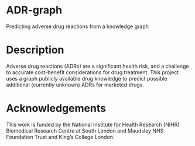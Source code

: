 # ADR-graph
Predicting adverse drug reactions from a knowledge graph

# Description
Adverse drug reactions (ADRs) are a significant health risk, and a challenge to accurate cost-benefit considerations for drug treatment. This project uses a graph publicly available drug knowledge to predict possible additional (currently unknown) ADRs for marketed drugs.

# Acknowledgements
This work is funded by the National Institute for Health Research (NIHR) Biomedical Research Centre at South London and Maudsley NHS Foundation Trust and King’s College London.
